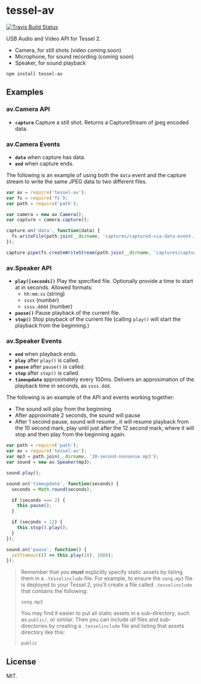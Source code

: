 # tessel-av

[![Travis Build Status](https://travis-ci.org/tessel/tessel-av.svg?branch=master)](https://travis-ci.org/tessel/tessel-av) 

USB Audio and Video API for Tessel 2.


- Camera, for still shots (video coming soon)
- Microphone, for sound recording (coming soon)
- Speaker, for sound playback 


```
npm install tessel-av
```

## Examples


### av.Camera API 

- **`capture`** Capture a still shot. Returns a CaptureStream of jpeg encoded data. 


### av.Camera Events

- **`data`** when capture has data.
- **`end`** when capture ends.

The following is an example of using both the `data` event and the capture stream to write the same JPEG data to two different files. 

```js
var av = require('tessel-av');
var fs = require('fs');
var path = require('path');

var camera = new av.Camera();
var capture = camera.capture();

capture.on('data', function(data) {
  fs.writeFile(path.join(__dirname, 'captures/captured-via-data-event.jpg'), data);
});

capture.pipe(fs.createWriteStream(path.join(__dirname, 'captures/captured-via-data-event.jpg')));
```



### av.Speaker API 

- **`play([seconds])`** Play the specified file. Optionally provide a time to start at in seconds. Allowed formats: 
    + `hh:mm:ss` (string)
    + `ssss` (number)
    + `ssss.dddd` (number)
- **`pause()`** Pause playback of the current file. 
- **`stop()`** Stop playback of the current file (calling `play()` will start the playback from the beginning.)

### av.Speaker Events

- **`end`** when playback ends.
- **`play`** after `play()` is called.
- **`pause`** after `pause()` is called.
- **`stop`** after `stop()` is called.
- **`timeupdate`** approximately every 100ms. Delivers an approximation of the playback time in seconds, as `ssss.ddd`.

The following is an example of the API and events working together: 

- The sound will play from the beginning
- After approximate 2 seconds, the sound will pause
- After 1 second pause, sound will resume  , it will resume playback from the 10 second mark, play until just after the 12 second mark, where it will stop and then play from the beginning again. 

```js
var path = require('path');
var av = require('tessel-av');
var mp3 = path.join(__dirname, '20-second-nonsense.mp3');
var sound = new av.Speaker(mp3);

sound.play();

sound.on('timeupdate', function(seconds) {
  seconds = Math.round(seconds);

  if (seconds === 2) {
    this.pause();
  }

  if (seconds > 12) {
    this.stop().play();
  }
});

sound.on('pause', function() {
  setTimeout(() => this.play(10), 1000);
});
```



> Remember that you **must** explicitly specify static assets by listing them in a `.tesselinclude` file. For example, to ensure the `song.mp3` file is deployed to your Tessel 2, you'll create a file called `.tesselinclude` that contains the following:
> ```
> song.mp3
> ```
> 
> You may find it easier to put all static assets in a sub-directory, such as `public/`, or similar. Then you can include _all_ files and sub-directories by creating a `.tesselinclude` file and listing that assets directory like this: 
> 
> ```
> public
> ```
> 

## License

MIT.

